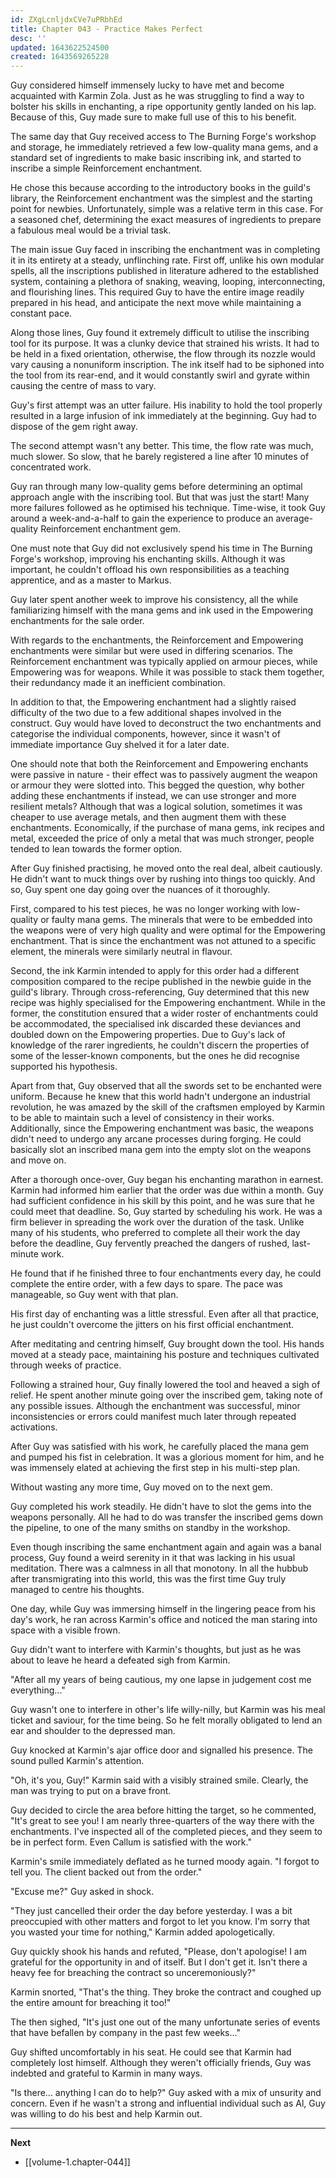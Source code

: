 ```yaml
---
id: ZXgLcnljdxCVe7uPRbhEd
title: Chapter 043 - Practice Makes Perfect
desc: ''
updated: 1643622524500
created: 1643569265228
---
```


Guy considered himself immensely lucky to have met and become acquainted with Karmin Zola. Just as he was struggling to find a way to bolster his skills in enchanting, a ripe opportunity gently landed on his lap. Because of this, Guy made sure to make full use of this to his benefit.

The same day that Guy received access to The Burning Forge's workshop and storage, he immediately retrieved a few low-quality mana gems, and a standard set of ingredients to make basic inscribing ink, and started to inscribe a simple Reinforcement enchantment.

He chose this because according to the introductory books in the guild's library, the Reinforcement enchantment was the simplest and the starting point for newbies. Unfortunately, simple was a relative term in this case. For a seasoned chef, determining the exact measures of ingredients to prepare a fabulous meal would be a trivial task.

The main issue Guy faced in inscribing the enchantment was in completing it in its entirety at a steady, unflinching rate. First off, unlike his own modular spells, all the inscriptions published in literature adhered to the established system, containing a plethora of snaking, weaving, looping, interconnecting, and flourishing lines. This required Guy to have the entire image readily prepared in his head, and anticipate the next move while maintaining a constant pace.

Along those lines, Guy found it extremely difficult to utilise the inscribing tool for its purpose. It was a clunky device that strained his wrists. It had to be held in a fixed orientation, otherwise, the flow through its nozzle would vary causing a nonuniform inscription. The ink itself had to be siphoned into the tool from its rear-end, and it would constantly swirl and gyrate within causing the centre of mass to vary.

Guy's first attempt was an utter failure. His inability to hold the tool properly resulted in a large infusion of ink immediately at the beginning. Guy had to dispose of the gem right away.

The second attempt wasn't any better. This time, the flow rate was much, much slower. So slow, that he barely registered a line after 10 minutes of concentrated work.

Guy ran through many low-quality gems before determining an optimal approach angle with the inscribing tool. But that was just the start! Many more failures followed as he optimised his technique. Time-wise, it took Guy around a week-and-a-half to gain the experience to produce an average-quality Reinforcement enchantment gem.

One must note that Guy did not exclusively spend his time in The Burning Forge's workshop, improving his enchanting skills. Although it was important, he couldn't offload his own responsibilities as a teaching apprentice, and as a master to Markus.

Guy later spent another week to improve his consistency, all the while familiarizing himself with the mana gems and ink used in the Empowering enchantments for the sale order.

With regards to the enchantments, the Reinforcement and Empowering enchantments were similar but were used in differing scenarios. The Reinforcement enchantment was typically applied on armour pieces, while Empowering was for weapons. While it was possible to stack them together, their redundancy made it an inefficient combination.

In addition to that, the Empowering enchantment had a slightly raised difficulty of the two due to a few additional shapes involved in the construct. Guy would have loved to deconstruct the two enchantments and categorise the individual components, however, since it wasn't of immediate importance Guy shelved it for a later date.

One should note that both the Reinforcement and Empowering enchants were passive in nature - their effect was to passively augment the weapon or armour they were slotted into. This begged the question, why bother adding these enchantments if instead, we can use stronger and more resilient metals? Although that was a logical solution, sometimes it was cheaper to use average metals, and then augment them with these enchantments. Economically, if the purchase of mana gems, ink recipes and metal, exceeded the price of only a metal that was much stronger, people tended to lean towards the former option.

After Guy finished practising, he moved onto the real deal, albeit cautiously. He didn't want to muck things over by rushing into things too quickly. And so, Guy spent one day going over the nuances of it thoroughly.

First, compared to his test pieces, he was no longer working with low-quality or faulty mana gems. The minerals that were to be embedded into the weapons were of very high quality and were optimal for the Empowering enchantment. That is since the enchantment was not attuned to a specific element, the minerals were similarly neutral in flavour.

Second, the ink Karmin intended to apply for this order had a different composition compared to the recipe published in the newbie guide in the guild's library. Through cross-referencing, Guy determined that this new recipe was highly specialised for the Empowering enchantment. While in the former, the constitution ensured that a wider roster of enchantments could be accommodated, the specialised ink discarded these deviances and doubled down on the Empowering properties. Due to Guy's lack of knowledge of the rarer ingredients, he couldn't discern the properties of some of the lesser-known components, but the ones he did recognise supported his hypothesis.

Apart from that, Guy observed that all the swords set to be enchanted were uniform. Because he knew that this world hadn't undergone an industrial revolution, he was amazed by the skill of the craftsmen employed by Karmin to be able to maintain such a level of consistency in their works. Additionally, since the Empowering enchantment was basic, the weapons didn't need to undergo any arcane processes during forging. He could basically slot an inscribed mana gem into the empty slot on the weapons and move on.

After a thorough once-over, Guy began his enchanting marathon in earnest. Karmin had informed him earlier that the order was due within a month. Guy had sufficient confidence in his skill by this point, and he was sure that he could meet that deadline. So, Guy started by scheduling his work. He was a firm believer in spreading the work over the duration of the task. Unlike many of his students, who preferred to complete all their work the day before the deadline, Guy fervently preached the dangers of rushed, last-minute work.

He found that if he finished three to four enchantments every day, he could complete the entire order, with a few days to spare. The pace was manageable, so Guy went with that plan.

His first day of enchanting was a little stressful. Even after all that practice, he just couldn't overcome the jitters on his first official enchantment. 

After meditating and centring himself, Guy brought down the tool. His hands moved at a steady pace, maintaining his posture and techniques cultivated through weeks of practice.

Following a strained hour, Guy finally lowered the tool and heaved a sigh of relief. He spent another minute going over the inscribed gem, taking note of any possible issues. Although the enchantment was successful, minor inconsistencies or errors could manifest much later through repeated activations. 

After Guy was satisfied with his work, he carefully placed the mana gem and pumped his fist in celebration. It was a glorious moment for him, and he was immensely elated at achieving the first step in his multi-step plan.

Without wasting any more time, Guy moved on to the next gem.

Guy completed his work steadily. He didn't have to slot the gems into the weapons personally. All he had to do was transfer the inscribed gems down the pipeline, to one of the many smiths on standby in the workshop.

Even though inscribing the same enchantment again and again was a banal process, Guy found a weird serenity in it that was lacking in his usual meditation. There was a calmness in all that monotony. In all the hubbub after transmigrating into this world, this was the first time Guy truly managed to centre his thoughts.

One day, while Guy was immersing himself in the lingering peace from his day's work, he ran across Karmin's office and noticed the man staring into space with a visible frown.

Guy didn't want to interfere with Karmin's thoughts, but just as he was about to leave he heard a defeated sigh from Karmin.

"After all my years of being cautious, my one lapse in judgement cost me everything..."

Guy wasn't one to interfere in other's life willy-nilly, but Karmin was his meal ticket and saviour, for the time being. So he felt morally obligated to lend an ear and shoulder to the depressed man.

Guy knocked at Karmin's ajar office door and signalled his presence. The sound pulled Karmin's attention.

"Oh, it's you, Guy!" Karmin said with a visibly strained smile. Clearly, the man was trying to put on a brave front.

Guy decided to circle the area before hitting the target, so he commented, "It's great to see you! I am nearly three-quarters of the way there with the enchantments. I've inspected all of the completed pieces, and they seem to be in perfect form. Even Callum is satisfied with the work."

Karmin's smile immediately deflated as he turned moody again. "I forgot to tell you. The client backed out from the order."

"Excuse me?" Guy asked in shock.

"They just cancelled their order the day before yesterday. I was a bit preoccupied with other matters and forgot to let you know. I'm sorry that you wasted your time for nothing," Karmin added apologetically.

Guy quickly shook his hands and refuted, "Please, don't apologise! I am grateful for the opportunity in and of itself. But I don't get it. Isn't there a heavy fee for breaching the contract so unceremoniously?"

Karmin snorted, "That's the thing. They broke the contract and coughed up the entire amount for breaching it too!"

The then sighed, "It's just one out of the many unfortunate series of events that have befallen by company in the past few weeks..."

Guy shifted uncomfortably in his seat. He could see that Karmin had completely lost himself. Although they weren't officially friends, Guy was indebted and grateful to Karmin in many ways.

"Is there... anything I can do to help?" Guy asked with a mix of unsurity and concern. Even if he wasn't a strong and influential individual such as Al, Guy was willing to do his best and help Karmin out.

____

**Next**
* [[volume-1.chapter-044]]
